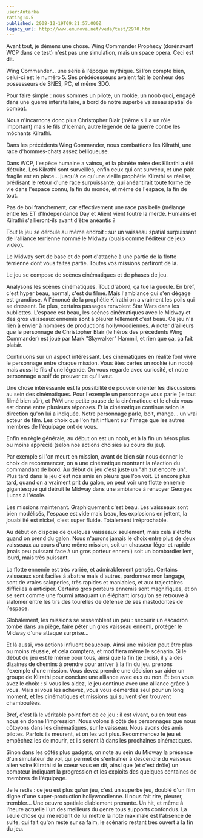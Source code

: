 ```yaml
---
user:Antarka
rating:4.5
published: 2008-12-19T09:21:57.000Z
legacy_url: http://www.emunova.net/veda/test/2970.htm
---
```

Avant tout, je démens une chose. Wing Commander Prophecy (dorénavant WCP dans ce test) n'est pas une simulation, mais un space opera. Ceci est dit.  

  

Wing Commander... une série à l'époque mythique. Si l'on compte bien, celui-ci est le numéro 5\. Ses prédécesseurs avaient fait le bonheur des possesseurs de SNES, PC, et même 3DO.  

  

Pour faire simple : nous sommes un pilote, un rookie, un noob quoi, engagé dans une guerre interstellaire, à bord de notre superbe vaisseau spatial de combat.  

  

Nous n'incarnons donc plus Christopher Blair (même s'il a un rôle important) mais le fils d'Iceman, autre légende de la guerre contre les môchants Kilrathi.  

  

Dans les précédents Wing Commander, nous combattions les Kilrathi, une race d'hommes-chats assez belliqueuse.  

  

Dans WCP, l'espèce humaine a vaincu, et la planète mère des Kilrathi a été détruite. Les Kilrathi sont surveillés, enfin ceux qui ont survécu, et une paix fragile est en place... jusqu'à ce qu'une vieille prophétie Kilrathi se réalise, prédisant le retour d'une race surpuissante, qui anéantirait toute forme de vie dans l'espace connu, la fin du monde, et même de l'espace, la fin de tout.  

  

Pas de bol franchement, car effectivement une race pas belle (mélange entre les ET d'Independance Day et Alien) vient foutre la merde. Humains et Kilrathi s'allieront-ils avant d'être anéantis ?  

  

  

Tout le jeu se déroule au même endroit : sur un vaisseau spatial surpuissant de l'alliance terrienne nommé le Midway (ouais comme l'éditeur de jeux video).  

  

Le Midway sert de base et de port d'attache à une partie de la flotte terrienne dont vous faites partie. Toutes vos missions partiront de là.  

  

Le jeu se compose de scènes cinématiques et de phases de jeu.  

  

Analysons les scènes cinématiques. Tout d'abord, ça tue la gueule. En bref, c'est hyper beau, normal, c'est du filmé. Mais l'ambiance qui s'en dégage est grandiose. A l'énoncé de la prophétie Kilrathi on a vraiment les poils qui se dressent. De plus, certains passages renvoient Star Wars dans les oubliettes. L'espace est beau, les scènes cinématiques avec le Midway et des gros vaisseaux ennemis sont à pleurer tellement c'est beau. Ce jeu n'a rien à envier à nombres de productions hollywoodiennes. A noter d'ailleurs que le personnage de Christopher Blair (le héros des précédents Wing Commander) est joué par Mark "Skywalker" Hammil, et rien que ça, ça fait plaisir.  

  

  

Continuons sur un aspect intéressant. Les cinématiques en réalité font vivre le personnage entre chaque mission. Vous êtes certes un rookie (un noob) mais aussi le fils d'une légende. On vous regarde avec curiosité, et notre personnage a soif de prouver ce qu'il vaut.  

  

Une chose intéressante est la possibilité de pouvoir orienter les discussions au sein des cinématiques. Pour l'exemple un personnage vous parle (le tout filmé bien sûr), et PAM une petite pause de la cinématique et le choix vous est donné entre plusieurs réponses. Et la cinématique continue selon la direction qu'on lui a indiquée. Notre personnage parle, boit, mange... un vrai acteur de film. Les choix que l'on fait influent sur l'image que les autres membres de l'équipage ont de vous.  

  

Enfin en règle générale, au début on est un noob, et à la fin un héros plus ou moins apprécié (selon nos actions choisies au cours du jeu).  

  

Par exemple si l'on meurt en mission, avant de bien sûr nous donner le choix de recommencer, on a une cinématique montrant la réaction du commandant de bord. Au début du jeu c'est juste un "ah zut encore un". Plus tard dans le jeu c'est nos amis en pleurs que l'on voit. Et encore plus tard, quand on a vraiment prit du galon, on peut voir une flotte ennemie gigantesque qui détruit le Midway dans une ambiance à renvoyer Georges Lucas à l'école.  

  

Les missions maintenant. Graphiquement c'est beau. Les vaisseaux sont bien modélisés, l'espace est vide mais beau, les explosions en jettent, la jouabilité est nickel, c'est super fluide. Totalement irréprochable.  

  

Au début on dispose de quelques vaisseaux seulement, mais cela s'étoffe quand on prend du galon. Nous n'aurons jamais le choix entre plus de deux vaisseaux au cours d'une même mission, soit un chasseur léger et rapide (mais peu puissant face à un gros porteur ennemi) soit un bombardier lent, lourd, mais très puissant.  

  

La flotte ennemie est très variée, et admirablement pensée. Certains vaisseaux sont faciles à abattre mais d'autres, pardonnez mon langage, sont de vraies saloperies, très rapides et maniables, et aux trajectoires difficiles à anticiper. Certains gros porteurs ennemis sont magnifiques, et on se sent comme une fourmi attaquant un éléphant lorsqu'on se retrouve à slalomer entre les tirs des tourelles de défense de ses mastodontes de l'espace.  

  

Globalement, les missions se ressemblent un peu : secourir un escadron tombé dans un piège, faire péter un gros vaisseau ennemi, protéger le Midway d'une attaque surprise...  

  

Et là aussi, vos actions influent beaucoup. Ainsi une mission peut être plus ou moins réussie, et cela comptera, et modifiera même le scénario. Si le début du jeu est le même pour tous, ainsi que la fin (je crois), il y a des dizaines de chemins à prendre pour arriver à la fin du jeu. prenons l'exemple d'une mission. Vous devez prendre une décision sur aider un groupe de Kilrathi pour conclure une alliance avec eux ou non. Et ben vous avez le choix : si vous les aidez, le jeu continue avec une alliance grâce à vous. Mais si vous les achevez, vous vous démerdez seul pour un long moment, et les cinématiques et missions qui suivent s'en trouvent chamboulées.  

  

Bref, c'est là le véritable point fort de ce jeu : il est vivant, ou en tout cas nous en donne l'impression. Nous volons à côté des personnages que nous côtoyons dans les cinématiques, sur le vaisseau. Nous avons des amis pilotes. Parfois ils meurent, et on les voit plus. Recommencez le jeu et empêchez les de mourir, et ils seront là dans les prochaines cinématiques.  

  

Sinon dans les côtés plus gadgets, on note au sein du Midway la présence d'un simulateur de vol, qui permet de s'entraîner à descendre du vaisseau alien voire Kilrathi si le coeur vous en dit, ainsi que (et c'est drôle) un compteur indiquant la progression et les exploits des quelques centaines de membres de l'équipage.  

  

  

Je le redis : ce jeu est plus qu'un jeu, c'est un superbe jeu, doublé d'un film digne d'une super-production hollywoodienne. Il nous fait rire, pleurer, trembler... Une oeuvre spatiale diablement prenante. Un hit, et même à l'heure actuelle l'un des meilleurs du genre tous supports confondus. La seule chose qui me retient de lui mettre la note maximale est l'absence de suite, qui fait qu'on reste sur sa faim, le scénario restant très ouvert à la fin du jeu.